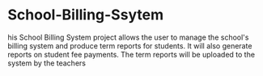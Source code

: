# School-Billing-Ssytem
his School Billing System project allows the user to manage the school's billing system and produce term reports for students. It will also generate reports on student fee payments. The term reports will be uploaded to the system by the teachers
